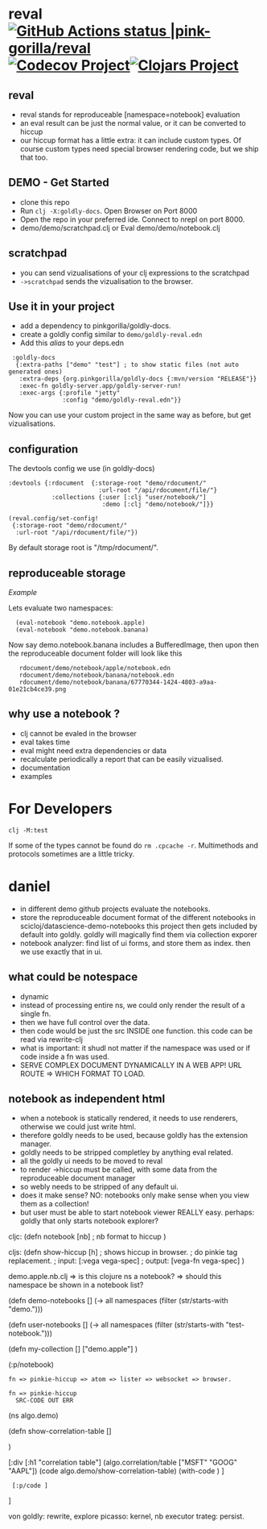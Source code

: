 # reval [![GitHub Actions status |pink-gorilla/reval](https://github.com/pink-gorilla/reval/workflows/CI/badge.svg)](https://github.com/pink-gorilla/reval/actions?workflow=CI)[![Codecov Project](https://codecov.io/gh/pink-gorilla/reval/branch/master/graph/badge.svg)](https://codecov.io/gh/pink-gorilla/reval)[![Clojars Project](https://img.shields.io/clojars/v/org.pinkgorilla/reval.svg)](https://clojars.org/org.pinkgorilla/reval)

## reval
- reval stands for reproduceable [namespace=notebook] evaluation
- an eval result can be just the normal value, or it can be converted to hiccup
- our hiccup format has a little extra: it can include custom types.
  Of course custom types need special browser rendering code, but we ship that too.

## DEMO - Get Started
- clone this repo
- Run `clj -X:goldly-docs`. Open Browser on Port 8000
- Open the repo in your preferred ide. Connect to nrepl on port 8000.
- demo/demo/scratchpad.clj or Eval demo/demo/notebook.clj 

## scratchpad
- you can send vizualisations of your clj expressions to the scratchpad 
- `->scratchpad` sends the vizualisation to the browser.

## Use it in your project
- add a dependency to pinkgorilla/goldly-docs.
- create a goldly config similar to `demo/goldly-reval.edn`
- Add this *alias* to your deps.edn

```
 :goldly-docs
  {:extra-paths ["demo" "test"] ; to show static files (not auto generated ones)
   :extra-deps {org.pinkgorilla/goldly-docs {:mvn/version "RELEASE"}}
   :exec-fn goldly-server.app/goldly-server-run!
   :exec-args {:profile "jetty"
               :config "demo/goldly-reval.edn"}}
```

Now you can use your custom project in the same way as before, but get vizualisations.

## configuration

The devtools config we use (in goldly-docs)

```
:devtools {:rdocument  {:storage-root "demo/rdocument/"
                         :url-root "/api/rdocument/file/"}
            :collections {:user [:clj "user/notebook/"]
                          :demo [:clj "demo/notebook/"]}}
```

```
(reval.config/set-config!
 {:storage-root "demo/rdocument/"
  :url-root "/api/rdocument/file/"})
```

By default storage root is "/tmp/rdocument/".


## reproduceable storage

  *Example*

  Lets evaluate two namespaces:
  ```
    (eval-notebook "demo.notebook.apple)
    (eval-notebook "demo.notebook.banana)
  ```

  Now say demo.notebook.banana includes a BufferedImage, then upon 
  then the reproduceable document folder will look like this

  ```
     rdocument/demo/notebook/apple/notebook.edn
     rdocument/demo/notebook/banana/notebook.edn
     rdocument/demo/notebook/banana/67770344-1424-4803-a9aa-01e21cb4ce39.png

  ``` 
## why use a notebook ?
- clj cannot be evaled in the browser
- eval takes time
- eval might need extra dependencies or data 
- recalculate periodically a report that can be easily vizualised.
- documentation
- examples





# For Developers

```
clj -M:test
```

If some of the types cannot be found do `rm .cpcache -r`. Multimethods and
protocols sometimes are a little tricky.





# daniel
- in different demo github projects evaluate the notebooks.
- store the reproduceable document format of the different notebooks in scicloj/datascience-demo-notebooks
  this project then gets included by default into goldly. 
  goldly will magically find them via collection exporer
- notebook analyzer: find list of ui forms, and store them as index.
  then we use exactly that in ui. 

   
## what could be notespace
- dynamic
- instead of processing entire ns, we could only render the result of a single fn.
- then we have full control over the data.
- then code would be just the src INSIDE one function. this code can be read via rewrite-clj 
- what is important: it shudl not matter if the namespace was used or if code inside a fn was used.
- SERVE COMPLEX DOCUMENT DYNAMICALLY IN A WEB APP! URL ROUTE => WHICH FORMAT TO LOAD.

## notebook as independent html
- when a notebook is statically rendered, it needs to use renderers, otherwise we could just write html.
- therefore goldly needs to be used, because goldly has the extension manager.
- goldly needs to be stripped completley by anything eval related.
- all the goldly ui needs to be moved to reval
- to render ->hiccup must be called, with some data from the reproduceable document manager
- so webly needs to be stripped of any default ui. 
- does it make sense? NO: notebooks only make sense when you view them as a collection!
- but user must be able to start notebook viewer REALLY easy. perhaps: goldly that only starts notebook explorer?



 
cljc:
(defn notebook [nb]
  ; nb format to hiccup
)

cljs:
(defn show-hiccup [h]
  ; shows hiccup in browser.
  ; do pinkie tag replacement.
  ; input: [:vega vega-spec]
  ; output: [vega-fn vega-spec]
)

demo.apple.nb.clj
 => is this clojure ns a notebook?
 => should this namespace be shown in a notebook list?


(defn demo-notebooks []
  (-> all namespaces
      (filter (str/starts-with "demo.")))
  
(defn user-notebooks []
  (-> all namespaces
      (filter (str/starts-with "test-notebook.")))
  
  (defn my-collection []
    ["demo.apple"]
    )
  

  (:p/notebook)

    fn => pinkie-hiccup => atom => lister => websocket => browser.
   
    fn => pinkie-hiccup
      SRC-CODE OUT ERR
  
(ns algo.demo)
  
(defn show-correlation-table []
  
  )

  [:div [:h1 "correlation table"]
      (algo.correlation/table ["MSFT" "GOOG" "AAPL"])
      (code algo.demo/show-correlation-table)
        (with-code 
         )
  ]

  

     [:p/code ]
   
   ]


von
goldly: rewrite, explore
picasso: kernel, nb executor
trateg: persist.
